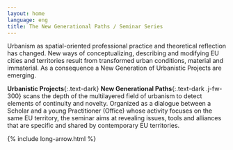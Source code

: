 ```yaml
---
layout: home
language: eng
title: The New Generational Paths / Seminar Series
---
```


Urbanism as spatial-oriented professional practice and theoretical reflection has changed. New ways of conceptualizing, describing and modifying EU cities and territories result from transformed urban conditions, material and immaterial. As a consequence a New Generation of Urbanistic Projects are emerging.

**Urbanistic&nbsp;Projects**{:.text-dark} **New&nbsp;Generational&nbsp;Paths**{:.text-dark .j-fw-300} scans the depth of the multilayered field of urbanism to detect elements of continuity and novelty. Organized as a dialogue between a Scholar and a young Practitioner (Office) whose activity focuses on the same EU territory, the seminar aims at revealing issues, tools and alliances that are specific and shared by contemporary EU territories.

{% include long-arrow.html %}
